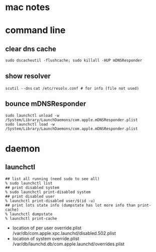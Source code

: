 # mac notes

# command line

## clear dns cache
`sudo dscacheutil -flushcache; sudo killall -HUP mDNSResponder`

## show resolver
`scutil --dns`
`cat /etc/resolv.conf # for info (file not used)`

## bounce mDNSResponder
```
sudo launchctl unload -w /System/Library/LaunchDaemons/com.apple.mDNSResponder.plist
sudo launchctl load -w /System/Library/LaunchDaemons/com.apple.mDNSResponder.plist
```

# daemon

## launchctl
```
## list all running (need sudo to see all)
% sudo launchctl list
## print disabled system
% sudo launchctl print-disabled system
## print disabled user
% launchctl print-disabled user/$(id -u)
## print lots state info (dumpstate has lot more info than print-cache)
% launchctl dumpstate
% launchctl print-cache
```
* location of per user override.plist
/var/db/com.apple.xpc.launchd/disabled.502.plist
* location of system override.plist
/var/db/launchd.db/com.apple.launchd/overrides.plist

